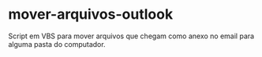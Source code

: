 # mover-arquivos-outlook
Script em VBS para mover arquivos que chegam como anexo no email para alguma pasta do computador.
